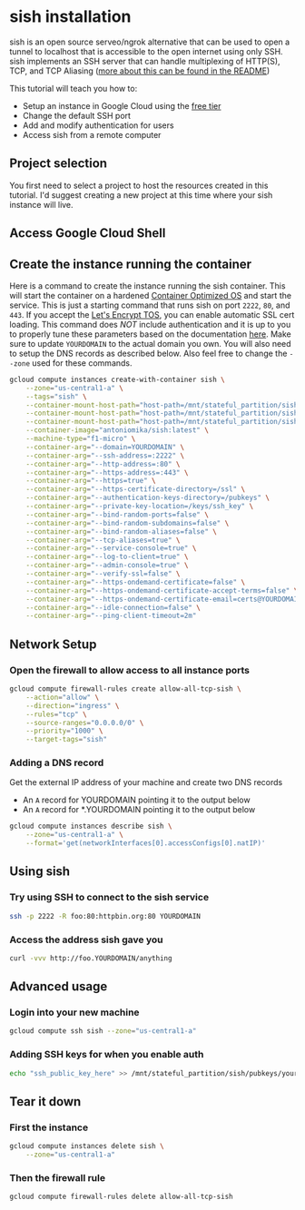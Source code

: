 # sish installation

sish is an open source serveo/ngrok alternative that can be used to open a tunnel
to localhost that is accessible to the open internet using only SSH. sish implements
an SSH server that can handle multiplexing of HTTP(S), TCP, and TCP Aliasing
([more about this can be found in the README](https://github.com/antoniomika/sish/blob/main/README.md))

This tutorial will teach you how to:

* Setup an instance in Google Cloud using the [free tier](https://cloud.google.com/free)
* Change the default SSH port
* Add and modify authentication for users
* Access sish from a remote computer

## Project selection

You first need to select a project to host the resources created in this tutorial.
I'd suggest creating a new project at this time where your sish instance will live.
<walkthrough-project-setup></walkthrough-project-setup>

## Access Google Cloud Shell

<walkthrough-auto-open-cloud-shell></walkthrough-auto-open-cloud-shell>

## Create the instance running the container

Here is a command to create the instance running the sish container. This will start the container
on a hardened [Container Optimized OS](https://cloud.google.com/container-optimized-os/docs) and start
the service. This is just a starting command that runs sish on port `2222`, `80`, and `443`. If you
accept the [Let's Encrypt TOS](https://letsencrypt.org/repository/), you can enable automatic SSL cert loading.
This command does *NOT* include authentication and it is up to you to properly tune these parameters based on
the documentation [here](https://github.com/antoniomika/sish#cli-flags). Make sure to update `YOURDOMAIN`
to the actual domain you own. You will also need to setup the DNS records as described below. Also feel free
to change the `--zone` used for these commands.

```bash
gcloud compute instances create-with-container sish \
    --zone="us-central1-a" \
    --tags="sish" \
    --container-mount-host-path="host-path=/mnt/stateful_partition/sish/ssl,mount-path=/ssl" \
    --container-mount-host-path="host-path=/mnt/stateful_partition/sish/keys,mount-path=/keys" \
    --container-mount-host-path="host-path=/mnt/stateful_partition/sish/pubkeys,mount-path=/pubkeys" \
    --container-image="antoniomika/sish:latest" \
    --machine-type="f1-micro" \
    --container-arg="--domain=YOURDOMAIN" \
    --container-arg="--ssh-address=:2222" \
    --container-arg="--http-address=:80" \
    --container-arg="--https-address=:443" \
    --container-arg="--https=true" \
    --container-arg="--https-certificate-directory=/ssl" \
    --container-arg="--authentication-keys-directory=/pubkeys" \
    --container-arg="--private-key-location=/keys/ssh_key" \
    --container-arg="--bind-random-ports=false" \
    --container-arg="--bind-random-subdomains=false" \
    --container-arg="--bind-random-aliases=false" \
    --container-arg="--tcp-aliases=true" \
    --container-arg="--service-console=true" \
    --container-arg="--log-to-client=true" \
    --container-arg="--admin-console=true" \
    --container-arg="--verify-ssl=false" \
    --container-arg="--https-ondemand-certificate=false" \
    --container-arg="--https-ondemand-certificate-accept-terms=false" \
    --container-arg="--https-ondemand-certificate-email=certs@YOURDOMAIN" \
    --container-arg="--idle-connection=false" \
    --container-arg="--ping-client-timeout=2m"
```

## Network Setup

### Open the firewall to allow access to all instance ports

```bash
gcloud compute firewall-rules create allow-all-tcp-sish \
    --action="allow" \
    --direction="ingress" \
    --rules="tcp" \
    --source-ranges="0.0.0.0/0" \
    --priority="1000" \
    --target-tags="sish"
```

### Adding a DNS record

Get the external IP address of your machine and create two DNS records

* An `A` record for YOURDOMAIN pointing it to the output below
* An `A` record for *.YOURDOMAIN pointing it to the output below

```bash
gcloud compute instances describe sish \
    --zone="us-central1-a" \
    --format='get(networkInterfaces[0].accessConfigs[0].natIP)'
```

## Using sish

### Try using SSH to connect to the sish service

```bash
ssh -p 2222 -R foo:80:httpbin.org:80 YOURDOMAIN
```

### Access the address sish gave you

```bash
curl -vvv http://foo.YOURDOMAIN/anything
```

## Advanced usage

### Login into your new machine

```bash
gcloud compute ssh sish --zone="us-central1-a"
```

### Adding SSH keys for when you enable auth

```bash
echo "ssh_public_key_here" >> /mnt/stateful_partition/sish/pubkeys/your_user.keys
```

## Tear it down

### First the instance

```bash
gcloud compute instances delete sish \
    --zone="us-central1-a"
```

### Then the firewall rule

```bash
gcloud compute firewall-rules delete allow-all-tcp-sish
```
